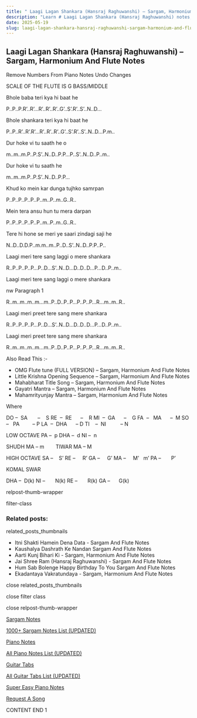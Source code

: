 ```yaml
---
title: " Laagi Lagan Shankara (Hansraj Raghuwanshi) – Sargam, Harmonium And Flute Notes"
description: "Learn # Laagi Lagan Shankara (Hansraj Raghuwanshi) notes, sargam, harmonium notations and flute notes. Easy step-by-step tutorial for beginners."
date: 2025-05-19
slug: laagi-lagan-shankara-hansraj-raghuwanshi-sargam-harmonium-and-flute-notes
---
```


## Laagi Lagan Shankara (Hansraj Raghuwanshi) – Sargam, Harmonium And Flute Notes

Remove Numbers From Piano Notes
Undo Changes

SCALE OF THE FLUTE IS G BASS/MIDDLE

Bhole baba teri kya hi baat he

P..P..P.R’..R’…R’..R’..R’..G’..S’.R’..S’..N..D…

Bhole shankara teri kya hi baat he

P..P..R’..R’.R’…R’..R’..R’..G’..S’.R’..S’..N..D…P.m..

Dur hoke vi tu saath he o

m..m..m.P..P.S’..N..D..P.P…P..S’..N..D..P..m..

Dur hoke vi tu saath he

m..m..m.P..P.S’..N..D..P.P…

Khud ko mein kar dunga tujhko samrpan

P..P..P..P..P..P..m..P..m..G..R..

Mein tera ansu hun tu mera darpan

P..P..P..P..P..P..m..P..m..G..R..

Tere hi hone se meri ye saari zindagi saji he

N..D..D.D.P..m.m..m..P..D..S’..N..D..P.P..P..

Laagi meri tere sang laggi o mere shankara

R..P..P..P..P…P..D…S’..N..D…D..D..D…P…D..P..m..

Laagi meri tere sang laggi o mere shankara

nw Paragraph 1

R..m..m..m..m…m..P..D..P..P…P..P..P…R…m..m..R..

Laagi meri preet tere sang mere shankara

R..P..P..P..P…P..D…S’..N..D…D..D..D…P…D..P..m..

Laagi meri preet tere sang mere shankara

R..m..m..m..m…m..P..D..P..P…P..P..P…R…m..m..R..

Also Read This :-

- OMG Flute tune (FULL VERSION) – Sargam, Harmonium And Flute Notes
- Little Krishna Opening Sequence – Sargam, Harmonium And Flute Notes
- Mahabharat Title Song – Sargam, Harmonium And Flute Notes
- Gayatri Mantra – Sargam, Harmonium And Flute Notes
- Mahamrityunjay Mantra – Sargam, Harmonium And Flute Notes

Where

DO –  SA       –    S
RE  –  RE      –    R
MI  –  GA      –    G
FA  –   MA      –  M
SO  –   PA         – P
LA  –  DHA      – D
TI    –  NI          – N

LOW OCTAVE
PA –  p
DHA –  d
NI –  n

SHUDH MA – m        TIWAR MA – M

HIGH OCTAVE
SA –    S’
RE –     R’
GA –     G’
MA –     M’   m’
PA –       P’

KOMAL SWAR

DHA –  D(k)
NI –       N(k)
RE –       R(k)
GA –      G(k)

relpost-thumb-wrapper

filter-class

### Related posts:

related_posts_thumbnails

- Itni Shakti Hamein Dena Data - Sargam And Flute Notes
- Kaushalya Dashrath Ke Nandan Sargam And Flute Notes
- Aarti Kunj Bihari Ki - Sargam, Harmonium And Flute Notes
- Jai Shree Ram (Hansraj Raghuwanshi) - Sargam And Flute Notes
- Hum Sab Bolenge Happy Birthday To You Sargam And Flute Notes
- Ekadantaya Vakratundaya - Sargam, Harmonium And Flute Notes

close related_posts_thumbnails

close filter class

close relpost-thumb-wrapper

[Sargam Notes](/sargam-notes.html)

[1000+ Sargam Notes List (UPDATED)](/all-songs-list-sargam-notes.html)

[Piano Notes](/piano-notes.html)

[All Piano Notes List (UPDATED)](/all-songs-list-piano-notes.html)

[Guitar Tabs](/guitar-tabs.html)

[All Guitar Tabs List (UPDATED)](/all-songs-list-guitar-tabs.html)

[Super Easy Piano Notes](https://studywall.in/)

[Request A Song](/request-a-song.html)

CONTENT END 1
